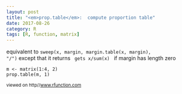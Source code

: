 ```yaml
---
layout: post
title: "<em>prop.table</em>:  compute proportion table"
date: 2017-08-26
category: R
tags: [R, function, matrix]
---
```


equivalent to <code>sweep(x, margin, margin.table(x, margin), "/")</code> except that it returns <code> gets x/sum(x) </code> if margin has length zero

```
m <- matrix(1:4, 2)
prop.table(m, 1)
```


<small> viewed on http//www.rfunction.com </small>

